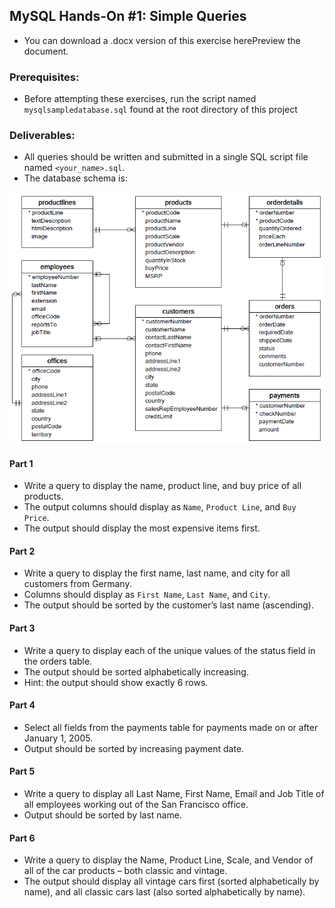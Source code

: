 ## MySQL Hands-On #1: Simple Queries
* You can download a .docx version of this exercise herePreview the document.

 

### Prerequisites:
* Before attempting these exercises, run the script named `mysqlsampledatabase.sql` found at the root directory of this project

 

### Deliverables:
* All queries should be written and submitted in a single SQL script file named `<your_name>.sql`.
* The database schema is:


<img src="./classic-models-schema.png">



#### Part 1
* Write a query to display the name, product line, and buy price of all products.
* The output columns should display as `Name`, `Product Line`, and `Buy Price`.
* The output should display the most expensive items first.

 

#### Part 2
* Write a query to display the first name, last name, and city for all customers from Germany.
* Columns should display as `First Name`, `Last Name`, and `City`.
* The output should be sorted by the customer’s last name (ascending).

 

#### Part 3
* Write a query to display each of the unique values of the status field in the orders table.
* The output should be sorted alphabetically increasing.
* Hint: the output should show exactly 6 rows.

 

#### Part 4
* Select all fields from the payments table for payments made on or after January 1, 2005.
* Output should be sorted by increasing payment date.

 

#### Part 5
* Write a query to display all Last Name, First Name, Email and Job Title of all employees working out of the San Francisco office.
* Output should be sorted by last name.

 

#### Part 6
* Write a query to display the Name, Product Line, Scale, and Vendor of all of the car products – both classic and vintage.
* The output should display all vintage cars first (sorted alphabetically by name), and all classic cars last (also sorted alphabetically by name).